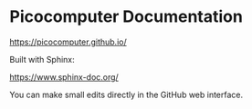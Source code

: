 # Picocomputer Documentation

https://picocomputer.github.io/

Built with Sphinx:

https://www.sphinx-doc.org/

You can make small edits directly in the GitHub web interface.
